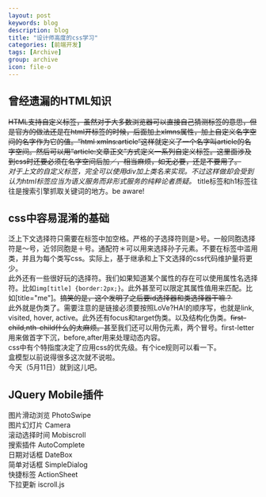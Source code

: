 ```yaml
---
layout: post
keywords: blog
description: blog
title: "设计师高度的css学习"
categories: [前端开发]
tags: [Archive]
group: archive
icon: file-o
---
```



<h2>曾经遗漏的HTML知识</h2>
<del>HTML支持自定义标签，虽然对于大多数浏览器可以直接自己猜测标签的意思，但是官方的做法还是在html开标签的时候，后面加上xlmns属性，加上自定义名字空间的名字作为它的值。“html xmlns:article“这样就定义了一个名字叫article的名字空间。然后可以用“article:文章正文”方式定义一系列自定义标签。这里面涉及到css时还要必须在名字空间后加／，相当麻烦，如无必要，还是不要用了。</del><br />
<cite>对于上文的自定义标签，完全可以使用div加上类名来实现。不过这样做却会受到认为html标签应当为语义服务而非形式服务的纯粹论者质疑。</cite>
title标签和h1标签往往是搜索引擎抓取关键词的地方。be aware!<br />

<h2>css中容易混淆的基础</h2>
泛上下文选择符只需要在标签中加空格。严格的子选择符则是>号。一般同胞选择符是～号，近邻同胞是＋号。通配符＊可以用来选择孙子元素。不要在标签中滥用类，并且为每个类写css。实际上，基于继承和上下文选择的css代码维护量将更少。<br />
此外还有一些很好玩的选择符。我们如果知道某个属性的存在可以使用属性名选择符。比如<code>img[title] {border:2px;}</code>。此外甚至可以限定其属性值用来匹配。比如[title="me"]。<del>搞笑的是，这个发明了之后要id选择器和类选择器干嘛？</del><br />
此外就是伪类了。需要注意的是链接必须要按照LoVe?HA!的顺序写，也就是link, visited, hover, active。此外还有focus和target伪类。以及结构化伪类。<del>first-child,nth-child什么的太麻烦。</del>甚至我们还可以用伪元素，两个冒号。first-letter用来做首字下沉，before,after用来处理动态内容。<br />
css中有个特指度决定了应用css的优先级。有个ice规则可以看一下。 <br />
盒模型以前说得很多这次就不说啦。<br />
今天（5月11日）就到这儿吧。<br />

<h2>JQuery Mobile插件</h2>
图片滑动浏览 PhotoSwipe <br />
图片幻灯片 Camera <br />
滚动选择时间 Mobiscroll <br />
搜索插件 AutoComplete <br />
日期对话框 DateBox <br />
简单对话框 SimpleDialog <br />
快捷标签 ActionSheet <br />
下拉更新 iscroll.js <br />